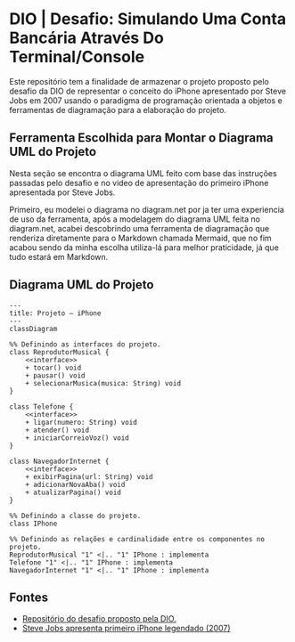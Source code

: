 # DIO | Desafio: Simulando Uma Conta Bancária Através Do Terminal/Console

Este repositório tem a finalidade de armazenar o projeto proposto pelo desafio da DIO de representar o conceito do iPhone apresentado por Steve Jobs em 2007 usando o paradigma de programação orientada a objetos e ferramentas de diagramação para a elaboração do projeto.  

## Ferramenta Escolhida para Montar o Diagrama UML do Projeto

Nesta seção se encontra o diagrama UML feito com base das instruções passadas pelo desafio e no video de apresentação do primeiro iPhone apresentada por Steve Jobs.  

Primeiro, eu modelei o diagrama no diagram.net por ja ter uma experiencia de uso da ferramenta, após a modelagem do diagrama UML feita no diagram.net, acabei descobrindo uma ferramenta de diagramação que renderiza diretamente para o Markdown chamada Mermaid, que no fim acabou sendo da minha escolha utiliza-lá para melhor praticidade, já que tudo estará em Markdown.

## Diagrama UML do Projeto

```mermaid
---
title: Projeto — iPhone
---
classDiagram

%% Definindo as interfaces do projeto.
class ReprodutorMusical {
    <<interface>>
    + tocar() void
    + pausar() void
    + selecionarMusica(musica: String) void
}

class Telefone {
    <<interface>>
    + ligar(numero: String) void
    + atender() void
    + iniciarCorreioVoz() void
}

class NavegadorInternet {
    <<interface>>
    + exibirPagina(url: String) void
    + adicionarNovaAba() void
    + atualizarPagina() void
}

%% Definindo a classe do projeto.
class IPhone

%% Definindo as relações e cardinalidade entre os componentes no projeto.
ReprodutorMusical "1" <|.. "1" IPhone : implementa
Telefone "1" <|.. "1" IPhone : implementa
NavegadorInternet "1" <|.. "1" IPhone : implementa
```

## Fontes

- [Repositório do desafio proposto pela DIO.](https://github.com/digitalinnovationone/trilha-java-basico/tree/main/desafios/poo)
- [Steve Jobs apresenta primeiro iPhone legendado (2007)](https://www.youtube.com/watch?v=9ou608QQRq8)
